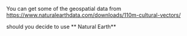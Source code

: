 

You can get some of the geospatial data from https://www.naturalearthdata.com/downloads/110m-cultural-vectors/

should you decide to use  ** Natural Earth**

